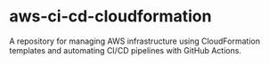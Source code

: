# aws-ci-cd-cloudformation
A repository for managing AWS infrastructure using CloudFormation templates and automating CI/CD pipelines with GitHub Actions.
